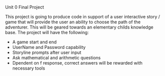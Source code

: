 Unit 0 Final Project

This project is going to produce code in support of a user interactive story / game that will provide the user an ability to choose the path of the adventurer. This will be geared towards an elementary childs knowledge base.
The project will have the following:
- A game start and end
- UserName and Password capability
- Storyline prompts after user input
- Ask mathematical and arithmetic questions
- Dpendent on f response, correct answers will be rewarded with necessary tools
